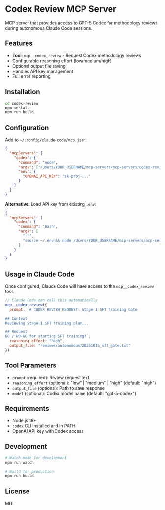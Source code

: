 # Codex Review MCP Server

MCP server that provides access to GPT-5 Codex for methodology reviews during autonomous Claude Code sessions.

## Features

- **Tool**: `mcp__codex_review` - Request Codex methodology reviews
- Configurable reasoning effort (low/medium/high)
- Optional output file saving
- Handles API key management
- Full error reporting

## Installation

```bash
cd codex-review
npm install
npm run build
```

## Configuration

Add to `~/.config/claude-code/mcp.json`:

```json
{
  "mcpServers": {
    "codex": {
      "command": "node",
      "args": ["/Users/YOUR_USERNAME/mcp-servers/mcp-servers/codex-review/build/index.js"],
      "env": {
        "OPENAI_API_KEY": "sk-proj-..."
      }
    }
  }
}
```

**Alternative**: Load API key from existing `.env`:

```json
{
  "mcpServers": {
    "codex": {
      "command": "bash",
      "args": [
        "-c",
        "source ~/.env && node /Users/YOUR_USERNAME/mcp-servers/mcp-servers/codex-review/build/index.js"
      ]
    }
  }
}
```

## Usage in Claude Code

Once configured, Claude Code will have access to the `mcp__codex_review` tool:

```javascript
// Claude Code can call this automatically
mcp__codex_review({
  prompt: `# CODEX REVIEW REQUEST: Stage 1 SFT Training Gate

## Context
Reviewing Stage 1 SFT training plan...

## Request
GO / NO-GO for starting SFT training?`,
  reasoning_effort: "high",
  output_file: "reviews/autonomous/20251015_sft_gate.txt"
})
```

## Tool Parameters

- `prompt` (required): Review request text
- `reasoning_effort` (optional): "low" | "medium" | "high" (default: "high")
- `output_file` (optional): Path to save response
- `model` (optional): Codex model name (default: "gpt-5-codex")

## Requirements

- Node.js 18+
- `codex` CLI installed and in PATH
- OpenAI API key with Codex access

## Development

```bash
# Watch mode for development
npm run watch

# Build for production
npm run build
```

## License

MIT
